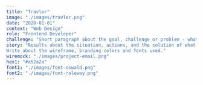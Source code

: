 ```yaml
---
title: "Travler"
image: "./images/travler.png"
date: "2020-01-01"
context: "Web Design"
role: "Frontend Developer"
challenge: "Short paragraph about the goal, challenge or problem - what technologies I used."
story: "Results about the situation, actions, and the solution of what I did
Write about the wireframe, branding colors and fonts used."
wiremock: "./images/project-email.png"
hex1: "#a52a2a"
font1: "./images/font-oswald.png"
font2: "./images/font-raleway.png"
---
```

